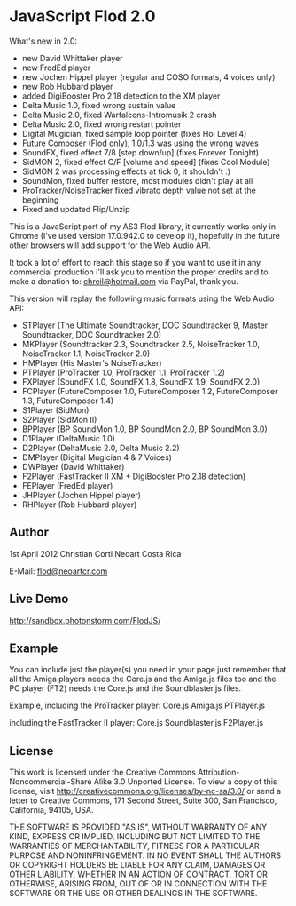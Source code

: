 JavaScript Flod 2.0
===================

What's new in 2.0:

* new David Whittaker player
* new FredEd player
* new Jochen Hippel player (regular and COSO formats, 4 voices only)
* new Rob Hubbard player
* added DigiBooster Pro 2.18 detection to the XM player
* Delta Music 1.0, fixed wrong sustain value
* Delta Music 2.0, fixed Warfalcons-Intromusik 2 crash
* Delta Music 2.0, fixed wrong restart pointer
* Digital Mugician, fixed sample loop pointer (fixes Hoi Level 4)
* Future Composer (Flod only), 1.0/1.3 was using the wrong waves
* SoundFX, fixed effect 7/8 [step down/up] (fixes Forever Tonight)
* SidMON 2, fixed effect C/F [volume and speed] (fixes Cool Module)
* SidMON 2 was processing effects at tick 0, it shouldn't :)
* SoundMon, fixed buffer restore, most modules didn't play at all
* ProTracker/NoiseTracker fixed vibrato depth value not set at the beginning
* Fixed and updated Flip/Unzip

This is a JavaScript port of my AS3 Flod library, it currently works only in Chrome (I've used version
17.0.942.0 to develop it), hopefully in the future other browsers will add support for the Web Audio API.

It took a lot of effort to reach this stage so if you want to use it in any commercial production I'll ask
you to mention the proper credits and to make a donation to: chreil@hotmail.com via PayPal, thank you.

This version will replay the following music formats using the Web Audio API:

* STPlayer (The Ultimate Soundtracker, DOC Soundtracker 9, Master Soundtracker, DOC Soundtracker 2.0)
* MKPlayer (Soundtracker 2.3, Soundtracker 2.5, NoiseTracker 1.0, NoiseTracker 1.1, NoiseTracker 2.0)
* HMPlayer (His Master's NoiseTracker)
* PTPlayer (ProTracker 1.0, ProTracker 1.1, ProTracker 1.2)
* FXPlayer (SoundFX 1.0, SoundFX 1.8, SoundFX 1.9, SoundFX 2.0)
* FCPlayer (FutureComposer 1.0, FutureComposer 1.2, FutureComposer 1.3, FutureComposer 1.4)
* S1Player (SidMon)
* S2Player (SidMon II)
* BPPlayer (BP SoundMon 1.0, BP SoundMon 2.0, BP SoundMon 3.0)
* D1Player (DeltaMusic 1.0)
* D2Player (DeltaMusic 2.0, Delta Music 2.2)
* DMPlayer (Digital Mugician 4 &amp; 7 Voices)
* DWPlayer (David Whittaker)
* F2Player (FastTracker II XM + DigiBooster Pro 2.18 detection)
* FEPlayer (FredEd player)
* JHPlayer (Jochen Hippel player)
* RHPlayer (Rob Hubbard player)


Author
------

1st April 2012
Christian Corti
Neoart Costa Rica

E-Mail: flod@neoartcr.com

Live Demo
---------

http://sandbox.photonstorm.com/FlodJS/

Example
-------

You can include just the player(s) you need in your page just remember that all the Amiga players needs
the Core.js and the Amiga.js files too and the PC player (FT2) needs the Core.js and the Soundblaster.js files.

Example, including the ProTracker player:
	Core.js
	Amiga.js
	PTPlayer.js

including the FastTracker II player:
	Core.js
	Soundblaster.js
	F2Player.js

License
-------

This work is licensed under the Creative Commons Attribution-Noncommercial-Share Alike 3.0 Unported License.
To view a copy of this license, visit http://creativecommons.org/licenses/by-nc-sa/3.0/ or send a letter to
Creative Commons, 171 Second Street, Suite 300, San Francisco, California, 94105, USA.

THE SOFTWARE IS PROVIDED "AS IS", WITHOUT WARRANTY OF ANY KIND, EXPRESS OR IMPLIED, INCLUDING BUT NOT LIMITED TO THE WARRANTIES
OF MERCHANTABILITY, FITNESS FOR A PARTICULAR PURPOSE AND NONINFRINGEMENT. IN NO EVENT SHALL THE AUTHORS OR COPYRIGHT HOLDERS BE
LIABLE FOR ANY CLAIM, DAMAGES OR OTHER LIABILITY, WHETHER IN AN ACTION OF CONTRACT, TORT OR OTHERWISE, ARISING FROM, OUT OF OR
IN CONNECTION WITH THE SOFTWARE OR THE USE OR OTHER DEALINGS IN THE SOFTWARE.